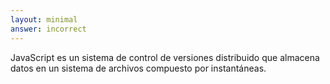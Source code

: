 ```yaml
---
layout: minimal
answer: incorrect 
---
```


<!-- JavaScript is a distributed version control system that stores data in a file system made up of snapshots. -->
JavaScript es un sistema de control de versiones distribuido que almacena datos en un sistema de archivos compuesto por instantáneas.